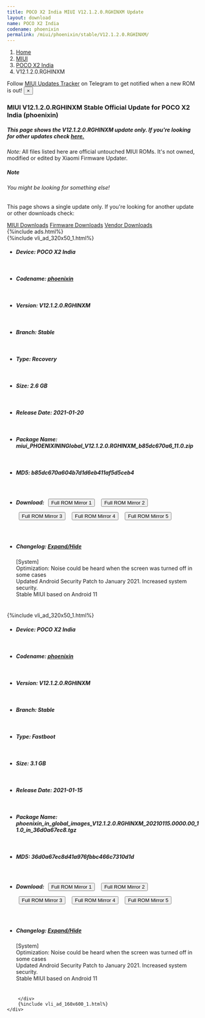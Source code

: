 ```yaml
---
title: POCO X2 India MIUI V12.1.2.0.RGHINXM Update
layout: download
name: POCO X2 India
codename: phoenixin
permalink: /miui/phoenixin/stable/V12.1.2.0.RGHINXM/
---
```

<nav aria-label="breadcrumb">
    <ol class="breadcrumb">
        <li class="breadcrumb-item"><a href="/">Home</a></li>
        <li class="breadcrumb-item"><a href="/miui/">MIUI</a></li>
        <li class="breadcrumb-item"><a href="/miui/phoenixin/">POCO X2 India</a></li>
        <li class="breadcrumb-item active" aria-current="page">V12.1.2.0.RGHINXM</li>
    </ol>
</nav>
<div class="alert alert-primary alert-dismissible fade show" role="alert">
    Follow <a href="https://t.me/MIUIUpdatesTracker" class="alert-link">MIUI Updates Tracker</a> on Telegram to get
    notified when a new ROM is out!
    <button type="button" class="close" data-dismiss="alert" aria-label="Close">
        <span aria-hidden="true">&times;</span>
    </button>
</div>
<div class="col-12 mx-auto">
    <h3 class="title bg-light p-2 rounded">MIUI V12.1.2.0.RGHINXM Stable Official Update for POCO X2 India (phoenixin)</h3>
    <h5>This page shows the V12.1.2.0.RGHINXM update only. If you're looking for other updates check
        <a href="/miui/phoenixin/">here.</a></h5>
    <p><i>Note: </i>All files listed here are official untouched MIUI ROMs.
        It's not owned, modified or edited by Xiaomi Firmware Updater.</p>
    <div class="card">
        <div class="card-body">
            <h5 class="card-title">Note</h5>
            <h6 class="card-subtitle mb-2 text-muted">You might be looking for something else!</h6>
            <p class="card-text">This page shows a single update only.
                If you're looking for another update or other downloads check:</p>
            <a href="/miui/" class="card-link">MIUI Downloads</a>
            <a href="/firmware/" class="card-link">Firmware Downloads</a>
            <a href="/vendor/" class="card-link">Vendor Downloads</a>
        </div>
    </div>
    {%include ads.html%}
    <div class="row justify-content-center">
        <div class="col-10" id="downloads">
                    <div class="card card-body">
            {%include vli_ad_320x50_1.html%}
            <ul class="list-unstyled">
                <li style="padding-bottom: 10px;">
                    <h5><b>Device: </b>POCO X2 India</h5>
                </li>
                <li style="padding-bottom: 10px;">
                    <h5><b>Codename: </b> <a href="/miui/phoenixin/" target="_blank">phoenixin</a> </h5>
                </li>
                <li style="padding-bottom: 10px;">
                    <h5><b>Version: </b>V12.1.2.0.RGHINXM</h5>
                </li>
                <li style="padding-bottom: 10px;">
                    <h5><b>Branch: </b>Stable</h5>
                </li>
                <li style="padding-bottom: 10px;">
                    <h5><b>Type: </b>Recovery</h5>
                </li>
                <li style="padding-bottom: 10px;">
                    <h5><b>Size: </b>2.6 GB</h5>
                </li>
                <li style="padding-bottom: 10px;">
                    <h5><b>Release Date: </b>2021-01-20</h5>
                </li>
                <li style="padding-bottom: 10px;">
                    <h5><b>Package Name: </b><span id="filename" class="text-dark">miui_PHOENIXININGlobal_V12.1.2.0.RGHINXM_b85dc670a6_11.0.zip</span></h5>
                </li>
                <li style="padding-bottom: 10px;">
                    <h5><b>MD5: </b><span id="md5" class="text-muted">b85dc670a604b7d1d6eb411af5d5ceb4</span></h5>
                </li>
                <li style="padding-bottom: 10px;">
                    <h5><b>Download: </b> <button type="button" id="download" class="btn btn-primary" style="margin: 7px;" onclick="window.open('https://cdnorg.d.miui.com/V12.1.2.0.RGHINXM/miui_PHOENIXININGlobal_V12.1.2.0.RGHINXM_b85dc670a6_11.0.zip', '_blank');"><i class="fa fa-download"></i> Full ROM Mirror 1</button> <button type="button" id="download" class="btn btn-primary" style="margin: 7px;" onclick="window.open('https://bkt-sgp-miui-ota-update-alisgp.oss-ap-southeast-1.aliyuncs.com/V12.1.2.0.RGHINXM/miui_PHOENIXININGlobal_V12.1.2.0.RGHINXM_b85dc670a6_11.0.zip', '_blank');"><i class="fa fa-download"></i> Full ROM Mirror 2</button> <button type="button" id="download" class="btn btn-primary" style="margin: 7px;" onclick="window.open('https://bn.d.miui.com/V12.1.2.0.RGHINXM/miui_PHOENIXININGlobal_V12.1.2.0.RGHINXM_b85dc670a6_11.0.zip', '_blank');"><i class="fa fa-download"></i> Full ROM Mirror 3</button> <button type="button" id="download" class="btn btn-primary" style="margin: 7px;" onclick="window.open('https://bigota.d.miui.com/V12.1.2.0.RGHINXM/miui_PHOENIXININGlobal_V12.1.2.0.RGHINXM_b85dc670a6_11.0.zip', '_blank');"><i class="fa fa-download"></i> Full ROM Mirror 4</button> <button type="button" id="download" class="btn btn-primary" style="margin: 7px;" onclick="window.open('https://hugeota.d.miui.com/V12.1.2.0.RGHINXM/miui_PHOENIXININGlobal_V12.1.2.0.RGHINXM_b85dc670a6_11.0.zip', '_blank');"><i class="fa fa-download"></i> Full ROM Mirror 5</button></h5>
                </li>
                <li style="padding-bottom: 10px;">
                    <h5><b>Changelog: </b><a href="#phoenixin_1_changelog" data-toggle="collapse" role="button"
                            aria-expanded="false" aria-controls="phoenixin_1_changelog"> <i class="fa fa-arrow-down"
                                aria-hidden="true"></i> Expand/Hide</a></h5>
                    <div class="collapse" id="phoenixin_1_changelog">
                        <p id="changelog_text">[System]<br>Optimization: Noise could be heard when the screen was turned off in some cases<br>Updated Android Security Patch to January 2021. Increased system security.<br>Stable MIUI based on Android 11</p>
                    </div>
                </li>
            </ul>
        </div>
        <div class="card card-body">
            {%include vli_ad_320x50_1.html%}
            <ul class="list-unstyled">
                <li style="padding-bottom: 10px;">
                    <h5><b>Device: </b>POCO X2 India</h5>
                </li>
                <li style="padding-bottom: 10px;">
                    <h5><b>Codename: </b> <a href="/miui/phoenixin/" target="_blank">phoenixin</a> </h5>
                </li>
                <li style="padding-bottom: 10px;">
                    <h5><b>Version: </b>V12.1.2.0.RGHINXM</h5>
                </li>
                <li style="padding-bottom: 10px;">
                    <h5><b>Branch: </b>Stable</h5>
                </li>
                <li style="padding-bottom: 10px;">
                    <h5><b>Type: </b>Fastboot</h5>
                </li>
                <li style="padding-bottom: 10px;">
                    <h5><b>Size: </b>3.1 GB</h5>
                </li>
                <li style="padding-bottom: 10px;">
                    <h5><b>Release Date: </b>2021-01-15</h5>
                </li>
                <li style="padding-bottom: 10px;">
                    <h5><b>Package Name: </b><span id="filename" class="text-dark">phoenixin_in_global_images_V12.1.2.0.RGHINXM_20210115.0000.00_11.0_in_36d0a67ec8.tgz</span></h5>
                </li>
                <li style="padding-bottom: 10px;">
                    <h5><b>MD5: </b><span id="md5" class="text-muted">36d0a67ec8d41a976fbbc466c7310d1d</span></h5>
                </li>
                <li style="padding-bottom: 10px;">
                    <h5><b>Download: </b> <button type="button" id="download" class="btn btn-primary" style="margin: 7px;" onclick="window.open('https://cdnorg.d.miui.com/V12.1.2.0.RGHINXM/phoenixin_in_global_images_V12.1.2.0.RGHINXM_20210115.0000.00_11.0_in_36d0a67ec8.tgz', '_blank');"><i class="fa fa-download"></i> Full ROM Mirror 1</button> <button type="button" id="download" class="btn btn-primary" style="margin: 7px;" onclick="window.open('https://bkt-sgp-miui-ota-update-alisgp.oss-ap-southeast-1.aliyuncs.com/V12.1.2.0.RGHINXM/phoenixin_in_global_images_V12.1.2.0.RGHINXM_20210115.0000.00_11.0_in_36d0a67ec8.tgz', '_blank');"><i class="fa fa-download"></i> Full ROM Mirror 2</button> <button type="button" id="download" class="btn btn-primary" style="margin: 7px;" onclick="window.open('https://bn.d.miui.com/V12.1.2.0.RGHINXM/phoenixin_in_global_images_V12.1.2.0.RGHINXM_20210115.0000.00_11.0_in_36d0a67ec8.tgz', '_blank');"><i class="fa fa-download"></i> Full ROM Mirror 3</button> <button type="button" id="download" class="btn btn-primary" style="margin: 7px;" onclick="window.open('https://bigota.d.miui.com/V12.1.2.0.RGHINXM/phoenixin_in_global_images_V12.1.2.0.RGHINXM_20210115.0000.00_11.0_in_36d0a67ec8.tgz', '_blank');"><i class="fa fa-download"></i> Full ROM Mirror 4</button> <button type="button" id="download" class="btn btn-primary" style="margin: 7px;" onclick="window.open('https://hugeota.d.miui.com/V12.1.2.0.RGHINXM/phoenixin_in_global_images_V12.1.2.0.RGHINXM_20210115.0000.00_11.0_in_36d0a67ec8.tgz', '_blank');"><i class="fa fa-download"></i> Full ROM Mirror 5</button></h5>
                </li>
                <li style="padding-bottom: 10px;">
                    <h5><b>Changelog: </b><a href="#phoenixin_2_changelog" data-toggle="collapse" role="button"
                            aria-expanded="false" aria-controls="phoenixin_2_changelog"> <i class="fa fa-arrow-down"
                                aria-hidden="true"></i> Expand/Hide</a></h5>
                    <div class="collapse" id="phoenixin_2_changelog">
                        <p id="changelog_text">[System]<br>Optimization: Noise could be heard when the screen was turned off in some cases<br>Updated Android Security Patch to January 2021. Increased system security.<br>Stable MIUI based on Android 11</p>
                    </div>
                </li>
            </ul>
        </div>

        </div>
        {%include vli_ad_160x600_1.html%}
    </div>
</div>
